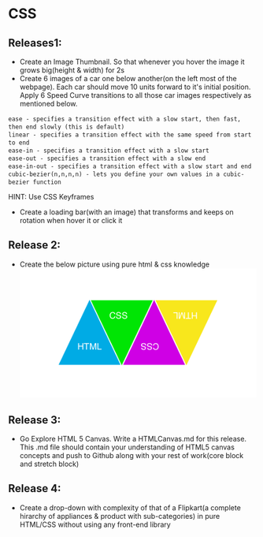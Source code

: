 # CSS

## Releases1:

- Create an Image Thumbnail. So that whenever you hover the image it grows big(height & width) for 2s
- Create 6 images of a car one below another(on the left most of the webpage). Each car should move
10 units forward to it's initial position. Apply 6 Speed Curve transitions to all those car images respectively as mentioned below.

```
ease - specifies a transition effect with a slow start, then fast, then end slowly (this is default)
linear - specifies a transition effect with the same speed from start to end
ease-in - specifies a transition effect with a slow start
ease-out - specifies a transition effect with a slow end
ease-in-out - specifies a transition effect with a slow start and end
cubic-bezier(n,n,n,n) - lets you define your own values in a cubic-bezier function
```

HINT: Use CSS Keyframes

- Create a loading bar(with an image) that transforms and keeps on rotation when hover it or click it


## Release 2:
- Create the below picture using pure html & css knowledge
![image](images/pyramid.png)

## Release 3:
- Go Explore HTML 5 Canvas. Write a HTMLCanvas.md for this release. This .md file should contain your understanding of HTML5 canvas concepts and push to Github along with your rest of work(core block and stretch block)

## Release 4:
- Create a drop-down with complexity of that of a Flipkart(a complete hirarchy of appliances & product with sub-categories) in pure HTML/CSS without using any front-end library

